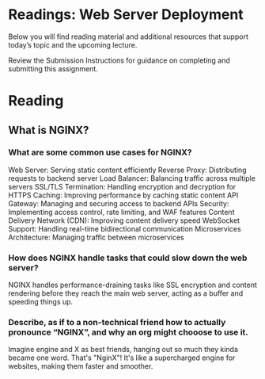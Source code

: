 # Readings: Web Server Deployment
Below you will find reading material and additional resources that support today’s topic and the upcoming lecture.

Review the Submission Instructions for guidance on completing and submitting this assignment.

# Reading
## What is NGINX?

### What are some common use cases for NGINX?
Web Server: Serving static content efficiently
Reverse Proxy: Distributing requests to backend server
Load Balancer: Balancing traffic across multiple servers
SSL/TLS Termination: Handling encryption and decryption for HTTPS
Caching: Improving performance by caching static content
API Gateway: Managing and securing access to backend APIs
Security: Implementing access control, rate limiting, and WAF features
Content Delivery Network (CDN): Improving content delivery speed
WebSocket Support: Handling real-time bidirectional communication
Microservices Architecture: Managing traffic between microservices

### How does NGINX handle tasks that could slow down the web server?
NGINX handles performance-draining tasks like SSL encryption and content rendering before they reach the main web server, acting as a buffer and speeding things up.

### Describe, as if to a non-technical friend how to actually pronounce “NGINX”, and why an org might chooose to use it.
Imagine engine and X as best friends, hanging out so much they kinda became one word. That's "NginX"! It's like a supercharged engine for websites, making them faster and smoother.
